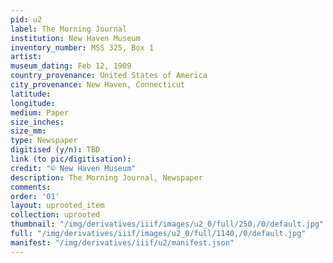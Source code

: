 ```yaml
---
pid: u2
label: The Morning Journal
institution: New Haven Museum
inventory_number: MSS 325, Box 1
artist:
museum_dating: Feb 12, 1909
country_provenance: United States of America
city_provenance: New Haven, Connecticut
latitude:
longitude:
medium: Paper
size_inches:
size_mm:
type: Newspaper
digitised (y/n): TBD
link (to pic/digitisation):
credit: "© New Haven Museum"
description: The Morning Journal, Newspaper
comments:
order: '01'
layout: uprooted_item
collection: uprooted
thumbnail: "/img/derivatives/iiif/images/u2_0/full/250,/0/default.jpg"
full: "/img/derivatives/iiif/images/u2_0/full/1140,/0/default.jpg"
manifest: "/img/derivatives/iiif/u2/manifest.json"
---
```

